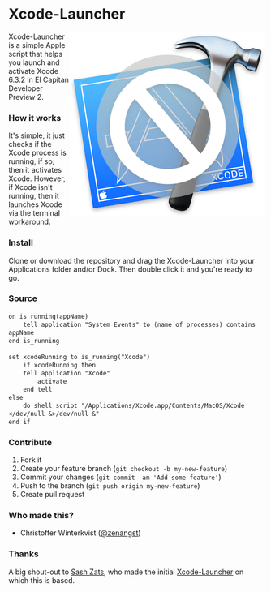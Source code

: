 # Xcode-Launcher
<img src="https://raw.githubusercontent.com/zenangst/Xcode-Launcher/master/Images/icon_v3@2x.png" align="right">
Xcode-Launcher is a simple Apple script that helps you launch and activate Xcode 6.3.2 in El Capitan Developer Preview 2.

### How it works

It's simple, it just checks if the Xcode process is running, if so; then it activates Xcode. However, if Xcode isn't running, then it launches Xcode via the terminal workaround.

### Install

Clone or download the repository and drag the Xcode-Launcher into your Applications folder and/or Dock. Then double click it and you're ready to go.

### Source

```applescript
on is_running(appName)
    tell application "System Events" to (name of processes) contains appName
end is_running

set xcodeRunning to is_running("Xcode")
    if xcodeRunning then
    tell application "Xcode"
        activate
    end tell
else
    do shell script "/Applications/Xcode.app/Contents/MacOS/Xcode </dev/null &>/dev/null &"
end if
```

### Contribute

1. Fork it
2. Create your feature branch (`git checkout -b my-new-feature`)
3. Commit your changes (`git commit -am 'Add some feature'`)
4. Push to the branch (`git push origin my-new-feature`)
5. Create pull request

### Who made this?

- Christoffer Winterkvist ([@zenangst](https://twitter.com/zenangst))

### Thanks

A big shout-out to [Sash Zats](https://twitter.com/zats), who made the initial [Xcode-Launcher](https://twitter.com/zats/status/613464620997570560) on which this is based.
